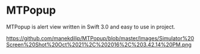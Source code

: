 # MTPopup

MTPopup is alert view written in Swift 3.0 and easy to use in project.

https://github.com/manekdilip/MTPopup/blob/master/Images/Simulator%20Screen%20Shot%20Oct%2021%2C%202016%2C%203.42.14%20PM.png
